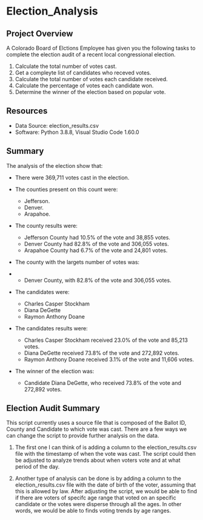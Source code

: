 # Election_Analysis

## Project Overview
A Colorado Board of Elctions Employee has given you the following tasks to complete the election audit of a recent local congressional election.

1. Calculate the total number of votes cast.
2. Get a compleyte list of candidates who receved votes.
3. Calculate the total number of votes each candidate received.
4. Calculate the percentage of votes each candidate won.
5. Determine the winner of the election based on popular vote.

## Resources
- Data Source: election_results.csv
- Software: Python 3.8.8, Visual Studio Code 1.60.0

## Summary
The analysis of the election show that:

- There were 369,711 votes cast in the election.

- The counties present on this count were:
    - Jefferson.
    - Denver.
    - Arapahoe.

- The county results were:
    - Jefferson County had 10.5% of the vote and 38,855 votes.
    - Denver County had 82.8% of the vote and 306,055 votes.
    - Arapahoe County had 6.7% of the vote and 24,801 votes.

- The county with the largets number of votes was:
-   - Denver County, with 82.8% of the vote and 306,055 votes.

- The candidates were:
    - Charles Casper Stockham
    - Diana DeGette
    - Raymon Anthony Doane

- The candidates results were:
    - Charles Casper Stockham received 23.0% of the vote and 85,213 votes.
    - Diana DeGette received 73.8% of the vote and 272,892 votes.
    - Raymon Anthony Doane received 3.1% of the vote and 11,606 votes.

- The winner of the election was:
    - Candidate Diana DeGette, who received 73.8% of the vote and 272,892 votes.

## Election Audit Summary

This script currently uses a source file that is composed of the Ballot ID, County and Candidate to which vote was cast. There are a few ways we can change the script to provide further analysis on the data.

1. The first one I can think of is adding a column to the election_results.csv file with the timestamp of when the vote was cast. The script could then be adjusted to analyze trends about when voters vote and at what period of the day.

2. Another type of analysis can be done is by adding a column to the election_results.csv file with the date of birth of the voter, assuming that this is allowed by law. After adjusting the script, we would be able to find if there are voters of specifc age range that voted on an specific candidate or the votes were disperse through all the ages. In other words, we would be able to finds voting trends by age ranges.
